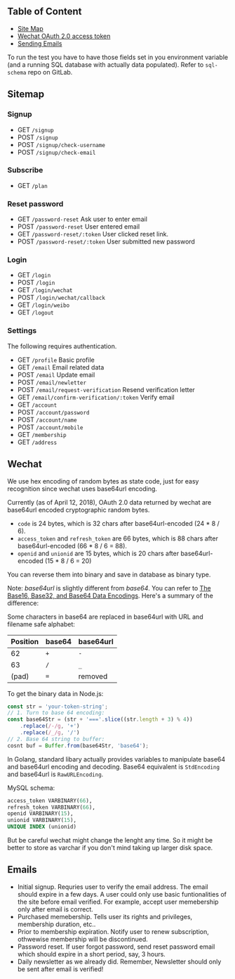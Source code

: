 ## Table of Content

* [Site Map](#sitemap)
* [Wechat OAuth 2.0 access token](#wechat)
* [Sending Emails](#emails)

To run the test you have to have those fields set in you environment variable (and a running SQL database with actually data populated). Refer to `sql-schema` repo on GitLab. 

## Sitemap

### Signup
* GET `/signup`
* POST `/signup`
* POST `/signup/check-username`
* POST `/signup/check-email`

### Subscribe

* GET `/plan`

### Reset password
* GET `/password-reset` Ask user to enter email
* POST `/password-reset` User entered email
* GET `/password-reset/:token` User clicked reset link.
* POST `/password-reset/:token`  User submitted new password

### Login
* GET `/login`
* POST `/login`
* GET `/login/wechat`
* POST `/login/wechat/callback`
* GET `/login/weibo`
* GET `/logout`

### Settings

The following requires authentication.

* GET `/profile` Basic profile
* GET `/email` Email related data
* POST `/email` Update email
* POST `/email/newletter`
* POST `/email/request-verification` Resend verification letter
* GET `/email/confirm-verification/:token` Verify email
* GET `/account`
* POST `/account/password`
* POST `/account/name`
* POST `/account/mobile`
* GET `/membership`
* GET `/address`

## Wechat

We use hex encoding of random bytes as state code, just for easy recognition since wechat uses base64url encoding.

Currently (as of April 12, 2018), OAuth 2.0 data returned by wechat are base64url encoded cryptographic random bytes.

* `code` is 24 bytes, which is 32 chars after base64url-encoded (24 * 8 / 6).
* `access_token` and `refresh_token` are 66 bytes, which is 88 chars after base64url-encoded (66 * 8 / 6 = 88).
* `openid` and `unionid` are 15 bytes, which is 20 chars after base64url-encoded (15 * 8 / 6 = 20)

You can reverse them into binary and save in database as binary type.

Note: *base64url* is slightly different from *base64*. You can refer to [The Base16, Base32, and Base64 Data Encodings](https://tools.ietf.org/html/rfc4648). Here's a summary of the difference:

Some characters in base64 are replaced in base64url with URL and filename safe alphabet:

Position | base64 | base64url
-------- | ------ | --------
62 | `+` | `-`
63 | `/` | `_`
(pad) | `=` | removed

To get the binary data in Node.js:
```js
const str = 'your-token-string';
// 1. Turn to base 64 encoding:
const base64Str = (str + '==='.slice((str.length + 3) % 4))
    .replace(/-/g, '+')
    .replace(/_/g, '/')
// 2. Base 64 string to buffer:
cosnt buf = Buffer.from(base64Str, 'base64');
```

In Golang, standard libary actually provides variables to manipulate base64 and base64url encoding and decoding. Base64 equivalent is `StdEncoding` and base64url is `RawURLEncoding`.

MySQL schema:
```sql
access_token VARBINARY(66),
refresh_token VARBINARY(66),
openid VARBINARY(15),
unionid VARBINARY(15),
UNIQUE INDEX (unionid)
```

But be careful wechat might change the lenght any time. So it might be better to store as varchar if you don't mind taking up larger disk space.

## Emails

* Initial signup. Requries user to verify the email address. The email should expire in a few days. A user could only use basic funtionalities of the site before email verified. For example, accept user memebership only after email is correct.
* Purchased memebership. Tells user its rights and privileges, membership duration, etc..
* Prior to membership expiration. Notify user to renew subscription, othwewise membership will be discontinued.
* Password reset. If user forgot password, send reset password email which should expire in a short period, say, 3 hours.
* Daily newsletter as we already did. Remember, Newsletter should only be sent after email is verified!